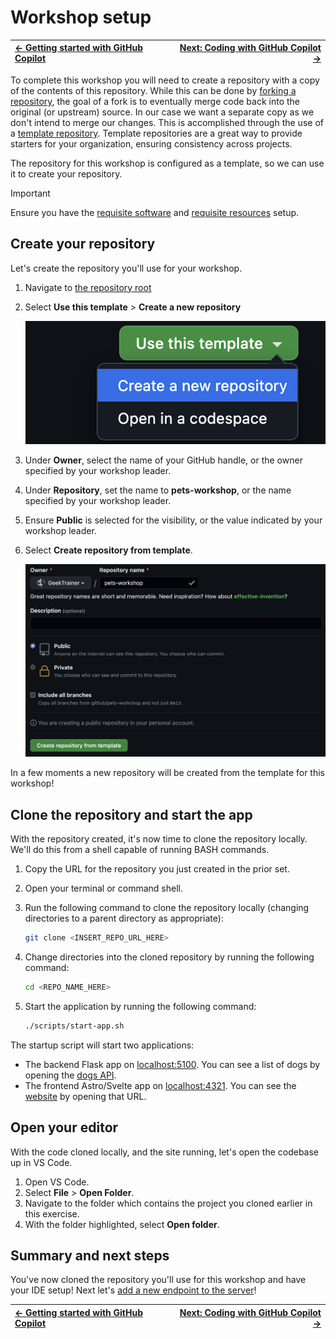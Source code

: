 # Workshop setup

| [← Getting started with GitHub Copilot][walkthrough-previous] | [Next: Coding with GitHub Copilot →][walkthrough-next] |
|:-----------------------------------|------------------------------------------:|

To complete this workshop you will need to create a repository with a copy of the contents of this repository. While this can be done by [forking a repository][fork-repo], the goal of a fork is to eventually merge code back into the original (or upstream) source. In our case we want a separate copy as we don't intend to merge our changes. This is accomplished through the use of a [template repository][template-repo]. Template repositories are a great way to provide starters for your organization, ensuring consistency across projects.

The repository for this workshop is configured as a template, so we can use it to create your repository.

> [!IMPORTANT]
> Ensure you have the [requisite software][required-software] and [requisite resources][required-resources] setup.

## Create your repository

Let's create the repository you'll use for your workshop.

1. Navigate to [the repository root](/)
2. Select **Use this template** > **Create a new repository**

    ![Screenshot of Use this template dropdown](images/0-setup-template.png)

3. Under **Owner**, select the name of your GitHub handle, or the owner specified by your workshop leader.
4. Under **Repository**, set the name to **pets-workshop**, or the name specified by your workshop leader.
5. Ensure **Public** is selected for the visibility, or the value indicated by your workshop leader.
6. Select **Create repository from template**.

    ![Screenshot of configured template creation dialog](images/0-setup-configure.png)

In a few moments a new repository will be created from the template for this workshop!

## Clone the repository and start the app

With the repository created, it's now time to clone the repository locally. We'll do this from a shell capable of running BASH commands.

1. Copy the URL for the repository you just created in the prior set.
2. Open your terminal or command shell.
3. Run the following command to clone the repository locally (changing directories to a parent directory as appropriate):

    ```sh
    git clone <INSERT_REPO_URL_HERE>
    ```

4. Change directories into the cloned repository by running the following command:

    ```sh
    cd <REPO_NAME_HERE>
    ```

5. Start the application by running the following command:

    ```sh
    ./scripts/start-app.sh
    ```

The startup script will start two applications:

- The backend Flask app on [localhost:5100][flask-url]. You can see a list of dogs by opening the [dogs API][dogs-api].
- The frontend Astro/Svelte app on [localhost:4321][astro-url]. You can see the [website][website-url] by opening that URL.

## Open your editor

With the code cloned locally, and the site running, let's open the codebase up in VS Code.

1. Open VS Code.
2. Select **File** > **Open Folder**.
3. Navigate to the folder which contains the project you cloned earlier in this exercise.
4. With the folder highlighted, select **Open folder**.

## Summary and next steps

You've now cloned the repository you'll use for this workshop and have your IDE setup! Next let's [add a new endpoint to the server][walkthrough-next]!


| [← Getting started with GitHub Copilot][walkthrough-previous] | [Next: Coding with GitHub Copilot →][walkthrough-next] |
|:-----------------------------------|------------------------------------------:|

[astro-url]: http://localhost:4321
[dogs-api]: http://localhost:5100/api/dogs
[flask-url]: http://localhost:5100
[fork-repo]: https://docs.github.com/en/get-started/quickstart/fork-a-repo
[required-resources]: ./README.md#required-resources
[required-software]: ./README.md#required-local-installation
[template-repo]: https://docs.github.com/en/repositories/creating-and-managing-repositories/creating-a-template-repository
[walkthrough-previous]: README.md
[walkthrough-next]: ./1-add-endpoint.md
[website-url]: http://localhost:4321